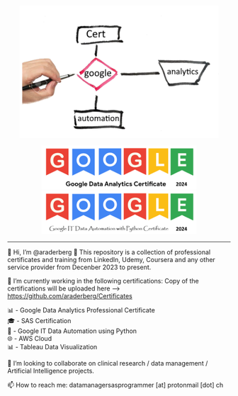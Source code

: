 <p align="center">
  <img src="cert_flow.png" width="450" title="Certificaton Path"></p>
<p align="center"> 
  <img src="https://github.com/araderberg/Certificates/blob/main/google.png" width="350" title="Google Data Analytics Certification-2024">
  <img src="https://github.com/araderberg/Certificates/blob/main/google_auto.png" width="350" title="Google IT Automation with Python Certification-2024">
</p>

------------------------------------------------------------------
👋 Hi, I’m @araderberg
👀 This repository is a collection of professional certificates and training from LinkedIn, Udemy, Coursera and any other service provider from Decenber 2023 to present.

🌱 I’m currently working in the following certifications: Copy of the certifications will be uploaded here --> https://github.com/araderberg/Certificates

📊 - Google Data Analytics Professional Certificate</br>
🎓 - SAS Certification</br>
📜 - Google IT Data Automation using Python</br>
🌐 - AWS Cloud</br>
📊 - Tableau Data Visualization</br>

💞️ I’m looking to collaborate on clinical research / data management / Artificial Intelligence projects.

📫 How to reach me: datamanagersasprogrammer [at] protonmail [dot] ch
